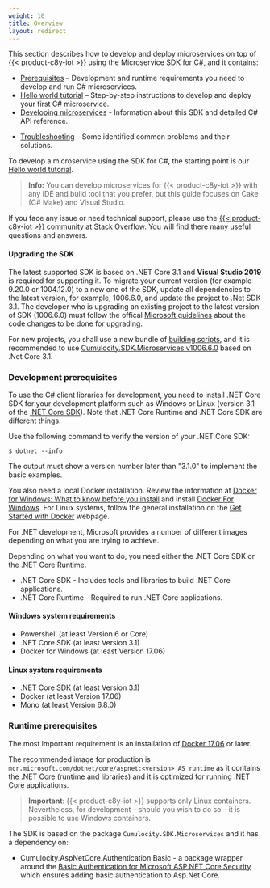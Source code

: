 ```yaml
---
weight: 10
title: Overview
layout: redirect
---
```


This section describes how to develop and deploy microservices on top of {{< product-c8y-iot >}} using the Microservice SDK for C#, and it contains:

*   [Prerequisites](#general-prerequisites) – Development and runtime requirements you need to develop and run C# microservices.
*   [Hello world tutorial](#hello-world) – Step-by-step instructions to develop and deploy your first C# microservice.
*   [Developing microservices](#developing-microservices) - Information about this SDK and detailed C# API reference.
<!-- *   [Authentication](#sso-oauth) – Information about authentication employing OAuth tokens. -->
*   [Troubleshooting](#troubleshooting) – Some identified common problems and their solutions.

To develop a microservice using the SDK for C#, the starting point is our [Hello world tutorial](#hello-world).

> **Info:** You can develop microservices for {{< product-c8y-iot >}} with any IDE and build tool that you prefer, but this guide focuses on Cake (C# Make) and Visual Studio.

If you face any issue or need technical support, please use the [{{< product-c8y-iot >}} community at Stack Overflow](http://stackoverflow.com/questions/tagged/cumulocity). You will find there many useful questions and answers.

#### Upgrading the SDK

The latest supported SDK is based on .NET Core 3.1 and **Visual Studio 2019** is required for supporting it.
To migrate your current version (for example 9.20.0 or 1004.12.0) to a new one of the SDK, update all dependencies to the latest version, for example, 1006.6.0, and update the project to .Net SDK 3.1. The developer who is upgrading an existing project to the latest version of SDK (1006.6.0) must follow the offical [Microsoft guidelines](https://docs.microsoft.com/en-us/aspnet/core/migration/22-to-30?view=aspnetcore-3.1&tabs=visual-studio) about the code changes to be done for upgrading.

For new projects, you shall use a new bundle of [building scripts](https://github.com/SoftwareAG/cumulocity-clients-cs/tree/develop/Examples/BuildingScripts/v3.1), and it is recommended to use [Cumulocity.SDK.Microservices v1006.6.0](https://www.nuget.org/packages/Cumulocity.SDK.Microservices/1006.6.0) based on .Net Core 3.1.

<a name="general-prerequisites"></a>
### Development prerequisites

To use the C# client libraries for development, you need to install .NET Core SDK for your development platform such as Windows or Linux (version 3.1 of the [.NET Core SDK](https://www.microsoft.com/net/download/windows)). Note that .NET Core Runtime and .NET Core SDK are different things.

Use the following command to verify the version of your .NET Core SDK:

```shell
$ dotnet --info
```

The output must show a version number later than "3.1.0" to implement the basic examples.

You also need a local Docker installation. Review the information at [Docker for Windows: What to know before you install](https://docs.docker.com/docker-for-windows/install/#what-to-know-before-you-install) and install [Docker For Windows](https://docs.docker.com/docker-for-windows/install/). For Linux systems, follow the general installation on the [Get Started with Docker](https://www.docker.com/get-started) webpage.

For .NET development, Microsoft provides a number of different images depending on what you are trying to achieve.

Depending on what you want to do, you need either the .NET Core SDK or the .NET Core Runtime.

*   .NET Core SDK - Includes tools and libraries to build .NET Core applications.
*   .NET Core Runtime - Required to run .NET Core applications.

#### Windows system requirements

*   Powershell (at least Version 6 or Core)
*   .NET Core SDK (at least Version 3.1)
*   Docker for Windows (at least Version 17.06)

#### Linux system requirements

*   .NET Core SDK (at least Version 3.1)
*   Docker (at least Version 17.06)
*   Mono (at least Version 6.8.0)

### Runtime prerequisites

The most important requirement is an installation of [Docker 17.06](https://docs.docker.com/release-notes/docker-ce/) or later.

The recommended image for production is `mcr.microsoft.com/dotnet/core/aspnet:<version> AS runtime` as it contains the .NET Core (runtime and libraries) and it is optimized for running .NET Core applications.

> **Important**: {{< product-c8y-iot >}} supports only Linux containers. Nevertheless, for development – should you wish to do so – it is possible to use Windows containers.

The SDK is based on the package `Cumulocity.SDK.Microservices` and it has a dependency on:

* Cumulocity.AspNetCore.Authentication.Basic - a package wrapper around the [Basic Authentication for Microsoft ASP.NET Core Security](https://github.com/bruno-garcia/Bazinga.AspNetCore.Authentication.Basic) which ensures adding basic authentication to Asp.Net Core.
